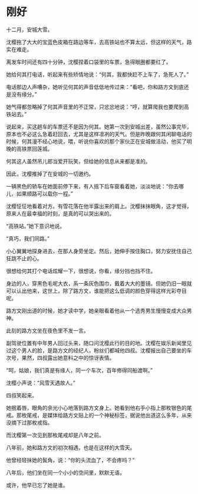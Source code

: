 # 刚好

十二月，安城大雪。 

沈樱拖了大大的宝蓝色皮箱在路边等车，去高铁站也不算太远，但这样的天气，路实在难走。 

离发车时间还有四十分钟，沈樱捏着口袋里的车票，急得眼圈都要红了。 

她给何其打电话，听起来有些矫情地说：“何其，我都快赶不上车了，急死人了。” 

电话那边人声嘈杂，她听见何其的声音低低地传过来：“看吧，你和路方文到底还是没有缘分。” 

她气得都忽略掉了何其声音里的不正常，只忿忿地说：“哼，就算爬我也要爬到高铁站去。” 

说起来，买这趟车的车票还不是因为何其。她第一次到安城出差，虽然公事完毕，原本也不必这么急着赶回去，尤其是这样凛冽的天气。但是昨晚跟何其闲聊电话的时候，何其漫不经心地说，喂，听说你喜欢的那个家伙正在安城做活动，他买了明晚的高铁票回莲城。 

何其这人虽然吊儿郎当爱开玩笑，但给她的信息从来都是准的。 

因此，沈樱推掉了在安城的一切邀约。 

一辆黑色的轿车在她面前停下来，有人摇下后车窗看着她，淡淡地说：“你去哪儿，如果顺路可以载你一程。” 

沈樱怔怔地看着对方。有雪花落在他半露出来的肩上。沈樱抹抹眼角，这才觉得，原来人在最幸福的时刻，是真的可以哭出来的。 

“高铁站。”她下意识地说。 

“真巧，我们同路。” 

小心翼翼地探身进去，在那人身旁坐定。然后，她伸手按住胸口，努力安抚住自己狂跳不止的心。 

很想给何其打个电话炫耀一下，很想说，你看，缘分挡也挡不住。 

身边的人，穿黑色毛呢大衣，系一条灰色围巾，戴着大大的墨镜。但她仍旧一眼就可以认出他来，这世上，除了路方文，谁能把这么低调的颜色穿得这样光彩夺目呢。 

路方文刚出道的时候，她才读中学，她亲眼看着他从一个选秀男生慢慢变成大众男神。 

此刻的路方文坐在夜色里不发一言。 

副驾驶位置有中年男人回过头来，随口问沈樱此行的目的地。沈樱在娱乐新闻里见过这个男人的脸，是路方文的经纪人，粉丝们都喊他四叔。沈樱报出自己要坐的车次号，果然，四叔露出她意料之中的惊讶表情。 

“呵，姑娘，我们真是有缘人，同一个车次，百年修得同船渡啊。” 

沈樱小声说：“风雪天遇故人。” 

四叔笑起来。 

她抿着唇，眼角的余光小心地落到路方文身上。她看到他右手小指上那枚银色的尾戒。那枚尾戒，是媒体给路方文贴上的一个神秘标签，据说他出道这么多年，从来没摘下过那枚戒指。 

而沈樱第一次见到那枚尾戒却是八年之前。 

八年前，她和路方文的初次相遇，也是在这样的大雪天。 

他曾经轻抹她的鬓角，说：“你的头流血了，不会疼吗？” 

八年后，他们坐在同一个小小的空间里，默默无语。 

或许，他早已忘了她是谁。